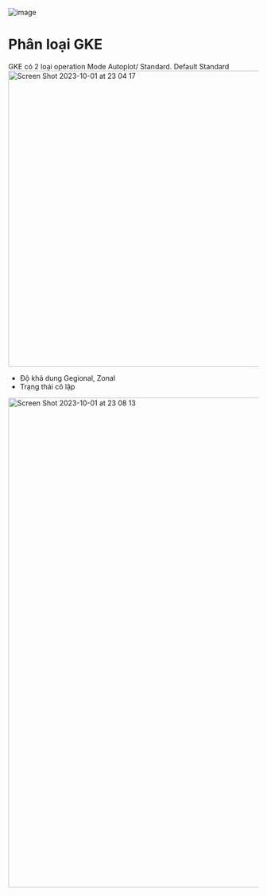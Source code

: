 ![image](https://github.com/HuyPham01/docs/assets/96679595/28892de4-9c05-4cb2-9963-c4f097b6968d)
# Phân loại GKE
GKE có 2 loại operation Mode Autoplot/ Standard. Default Standard
<img width="595" alt="Screen Shot 2023-10-01 at 23 04 17" src="https://github.com/HuyPham01/docs/assets/96679595/e53e9579-32a2-4160-baef-30f3bd1daa9a">  
- Độ khả dung Gegional, Zonal
- Trạng thái cô lập

<img width="984" alt="Screen Shot 2023-10-01 at 23 08 13" src="https://github.com/HuyPham01/docs/assets/96679595/8bf361cf-7fd1-40ef-8567-498355874172">
